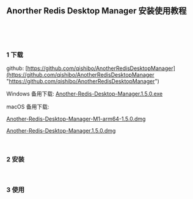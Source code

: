 ## Anorther Redis Desktop Manager 安装使用教程  

​    

​    

### 1 下载  

github: [https://github.com/qishibo/AnotherRedisDesktopManager](https://github.com/qishibo/AnotherRedisDesktopManager "https://github.com/qishibo/AnotherRedisDesktopManager")  

Windows 备用下载: [Another-Redis-Desktop-Manager.1.5.0.exe](https://mega.nz/file/OTRiHLRD#yEhOdznYmaT_V39C_b5rqmTGO8CZJR_HktM05ps184g "https://mega.nz/file/OTRiHLRD#yEhOdznYmaT_V39C_b5rqmTGO8CZJR_HktM05ps184g")    

macOS 备用下载:  

[Another-Redis-Desktop-Manager-M1-arm64-1.5.0.dmg](https://mega.nz/file/jXZ0CJgI#jkfC0WAqBfJM0u4_VwRuXzH9Pt1Fpn4fkflumTqi9Nk "https://mega.nz/file/jXZ0CJgI#jkfC0WAqBfJM0u4_VwRuXzH9Pt1Fpn4fkflumTqi9Nk")  

[Another-Redis-Desktop-Manager.1.5.0.dmg](https://mega.nz/file/KKIwSZAL#w3y-NqIvTHOoz1TlcMShItLZimaEV1uSp2_BiDOp7G0 "https://mega.nz/file/KKIwSZAL#w3y-NqIvTHOoz1TlcMShItLZimaEV1uSp2_BiDOp7G0")  

​    

### 2 安装  

​    

### 3 使用  

